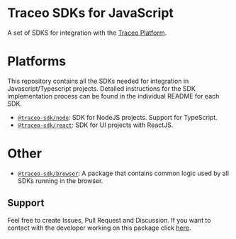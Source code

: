 # Traceo SDKs for JavaScript

A set of SDKS for integration with the [Traceo Platform](https://github.com/traceo-dev/traceo).

# Platforms
This repository contains all the SDKs needed for integration in Javascript/Typescript projects. Detailed instructions for the SDK implementation process can be found in the individual README for each SDK.

- [`@traceo-sdk/node`](https://github.com/traceo-dev/traceo-sdk/tree/develop/packages/node): SDK for NodeJS projects. Support for TypeScript.
- [`@traceo-sdk/react`](https://github.com/traceo-dev/traceo-sdk/tree/develop/packages/react): SDK for UI projects with ReactJS.

# Other
- [`@traceo-sdk/browser`](https://github.com/traceo/traceo-sdk/tree/develop/packages/browser): A package that contains common logic used by all SDKs running in the browser.

## Support
Feel free to create Issues, Pull Request and Discussion. If you want to contact with the developer working on this package click [here](mailto:piotr.szewczyk.software@gmail.com).
